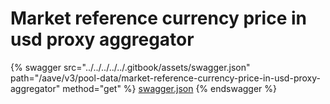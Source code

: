 # Market reference currency price in usd proxy aggregator

{% swagger src="../../../../../.gitbook/assets/swagger.json" path="/aave/v3/pool-data/market-reference-currency-price-in-usd-proxy-aggregator" method="get" %}
[swagger.json](../../../../../.gitbook/assets/swagger.json)
{% endswagger %}
